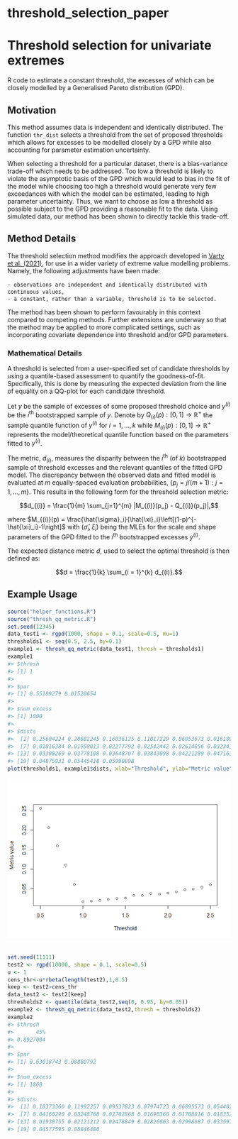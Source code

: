 
<!-- README.md is generated from README.Rmd. Please edit that file -->

# threshold_selection_paper

<!-- badges: start -->
<!-- badges: end -->

# Threshold selection for univariate extremes

R code to estimate a constant threshold, the excesses of which can be
closely modelled by a Generalised Pareto distribution (GPD).

## Motivation

This method assumes data is independent and identically distributed. The
function `thr_dist` selects a threshold from the set of proposed
thresholds which allows for excesses to be modelled closely by a GPD
while also accounting for parameter estimation uncertainty.

When selecting a threshold for a particular dataset, there is a
bias-variance trade-off which needs to be addressed. Too low a threshold
is likely to violate the asymptotic basis of the GPD which would lead to
bias in the fit of the model while choosing too high a threshold would
generate very few exceedances with which the model can be estimated,
leading to high parameter uncertainty. Thus, we want to choose as low a
threshold as possible subject to the GPD providing a reasonable fit to
the data. Using simulated data, our method has been shown to directly
tackle this trade-off.

## Method Details

The threshold selection method modifies the approach developed in [Varty
et al. (2021)](https://arxiv.org/abs/2102.00884), for use in a wider
variety of extreme value modelling problems. Namely, the following
adjustments have been made:

    - observations are independent and identically distributed with continuous values,
    - a constant, rather than a variable, threshold is to be selected. 

The method has been shown to perform favourably in this context compared
to competing methods. Further extensions are underway so that the method
may be applied to more complicated settings, such as incorporating
covariate dependence into threshold and/or GPD parameters.

### Mathematical Details

A threshold is selected from a user-specified set of candidate
thresholds by using a quantile-based assessment to quantify the
goodness-of-fit. Specifically, this is done by measuring the expected
deviation from the line of equality on a QQ-plot for each candidate
threshold.

Let $y$ be the sample of excesses of some proposed threshold choice and
$y^{(i)}$ be the $i^{\text{th}}$ bootstrapped sample of $y$. Denote by
$Q_{(i)}(p) : [0,1] \rightarrow \mathbb{R}^+$ the sample quantile
function of $y^{(i)}$ for $i = 1,\dots, k$ while
$M_{(i)}(p) : [0,1] \rightarrow \mathbb{R}^+$ represents the
model/theoretical quantile function based on the parameters fitted to
$y^{(i)}$.

The metric, $d_{(i)}$, measures the disparity between the
$i^{\text{th}}$ (of $k$) bootstrapped sample of threshold excesses and
the relevant quantiles of the fitted GPD model. The discrepancy between
the observed data and fitted model is evaluated at $m$ equally-spaced
evaluation probabilities, $\{p_j = j / (m+1): j = 1,\dots,m\}$. This
results in the following form for the threshold selection metric:

$$d_{(i)} = \frac{1}{m} \sum_{j=1}^{m} |M_{(i)}(p_j) - Q_{(i)}(p_j)|,$$

where
$M_{(i)}(p) = \frac{\hat{\sigma}_i}{\hat{\xi}_i}\left[(1-p)^{-\hat{\xi}_i}-1\right]$
with $(\hat{\sigma}_i, \hat{\xi}_i)$ being the MLEs for the scale and
shape parameters of the GPD fitted to the $i^{\text{th}}$ bootstrapped
excesses $y^{(i)}$.

The expected distance metric $d$, used to select the optimal threshold
is then defined as:

$$d = \frac{1}{k} \sum_{i = 1}^{k} d_{(i)}.$$

## Example Usage

``` r
source("helper_functions.R")
source("thresh_qq_metric.R")
set.seed(12345)
data_test1 <- rgpd(1000, shape = 0.1, scale=0.5, mu=1)
thresholds1 <- seq(0.5, 2.5, by=0.1)
example1 <- thresh_qq_metric(data_test1, thresh = thresholds1)
example1
#> $thresh
#> [1] 1
#> 
#> $par
#> [1] 0.55109279 0.01520654
#> 
#> $num_excess
#> [1] 1000
#> 
#> $dists
#>  [1] 0.25604224 0.20682245 0.16036125 0.11017229 0.06053673 0.01618996
#>  [7] 0.01816384 0.01958013 0.02277792 0.02542442 0.02614856 0.03234347
#> [13] 0.03300269 0.03778108 0.03648707 0.03843098 0.04221289 0.04716345
#> [19] 0.04875931 0.05445418 0.05990898
plot(thresholds1, example1$dists, xlab="Threshold", ylab="Metric value")
```

![](README_files/figure-gfm/unnamed-chunk-2-1.png)<!-- -->

``` r

set.seed(11111)
test2 <- rgpd(10000, shape = 0.1, scale=0.5)
u <- 1
cens_thr<-u*rbeta(length(test2),1,0.5)
keep <- test2>cens_thr
data_test2 <- test2[keep]
thresholds2 <- quantile(data_test2,seq(0, 0.95, by=0.05))
example2 <- thresh_qq_metric(data_test2,thresh = thresholds2)
example2
#> $thresh
#>       45% 
#> 0.8927004 
#> 
#> $par
#> [1] 0.63018743 0.08880792
#> 
#> $num_excess
#> [1] 1868
#> 
#> $dists
#>  [1] 0.18373360 0.11992257 0.09537823 0.07974723 0.06895573 0.05440206
#>  [7] 0.04160290 0.03248768 0.02702868 0.01690360 0.01708816 0.01835272
#> [13] 0.01930755 0.02121212 0.02478849 0.02826063 0.02996687 0.03359736
#> [19] 0.04577595 0.05846480
```
